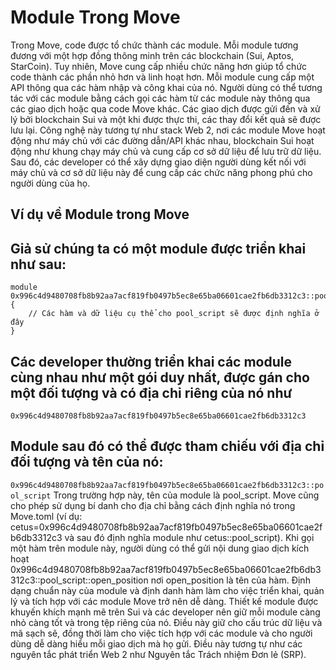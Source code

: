 # Module Trong Move
 Trong Move, code được tổ chức thành các module. Mỗi module tương đương với một hợp đồng thông minh trên các blockchain (Sui, Aptos, StarCoin). Tuy nhiên, Move cung cấp nhiều chức năng hơn giúp tổ chức code thành các phần nhỏ hơn và linh hoạt hơn. Mỗi module cung cấp một API thông qua các hàm nhập và công khai của nó. Người dùng có thể tương tác với các module bằng cách gọi các hàm từ các module này thông qua các giao dịch hoặc qua code Move khác. Các giao dịch được gửi đến và xử lý bởi blockchain Sui và một khi được thực thi, các thay đổi kết quả sẽ được lưu lại. Công nghệ này tương tự như stack Web 2, nơi các module Move hoạt động như máy chủ với các đường dẫn/API khác nhau, blockchain Sui hoạt động như khung chạy máy chủ và cung cấp cơ sở dữ liệu để lưu trữ dữ liệu. Sau đó, các developer có thể xây dựng giao diện người dùng kết nối với máy chủ và cơ sở dữ liệu này để cung cấp các chức năng phong phú cho người dùng của họ.
## Ví dụ về Module trong Move 
## Giả sử chúng ta có một module được triển khai như sau:


```
module 0x996c4d9480708fb8b92aa7acf819fb0497b5ec8e65ba06601cae2fb6db3312c3::pool_script {
    // Các hàm và dữ liệu cụ thể cho pool_script sẽ được định nghĩa ở đây
}

```

## Các developer thường triển khai các module cùng nhau như một gói duy nhất, được gán cho một đối tượng và có địa chỉ riêng của nó như 
`0x996c4d9480708fb8b92aa7acf819fb0497b5ec8e65ba06601cae2fb6db3312c3`
## Module sau đó có thể được tham chiếu với địa chỉ đối tượng và tên của nó: 
`0x996c4d9480708fb8b92aa7acf819fb0497b5ec8e65ba06601cae2fb6db3312c3::pool_script`
 Trong trường hợp này, tên của module là pool_script. Move cũng cho phép sử dụng bí danh cho địa chỉ bằng cách định nghĩa nó trong Move.toml (ví dụ: cetus=0x996c4d9480708fb8b92aa7acf819fb0497b5ec8e65ba06601cae2fb6db3312c3 và sau đó định nghĩa module như cetus::pool_script). Khi gọi một hàm trên module này, người dùng có thể gửi nội dung giao dịch kích hoạt 0x996c4d9480708fb8b92aa7acf819fb0497b5ec8e65ba06601cae2fb6db3312c3::pool_script::open_position nơi open_position là tên của hàm. Định dạng chuẩn này của module và định danh hàm làm cho việc triển khai, quản lý và tích hợp với các module Move trở nên dễ dàng. Thiết kế module được khuyến khích mạnh mẽ trên Sui và các developer nên giữ mỗi module càng nhỏ càng tốt và trong tệp riêng của nó. Điều này giữ cho cấu trúc dữ liệu và mã sạch sẽ, đồng thời làm cho việc tích hợp với các module và cho người dùng dễ dàng hiểu mỗi giao dịch mà họ gửi. Điều này tương tự như các nguyên tắc phát triển Web 2 như Nguyên tắc Trách nhiệm Đơn lẻ (SRP).